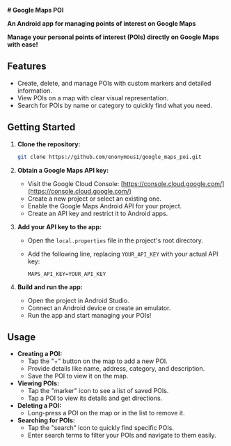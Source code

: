  **# Google Maps POI**

**An Android app for managing points of interest on Google Maps**

**Manage your personal points of interest (POIs) directly on Google Maps with ease!**

## Features

* Create, delete, and manage POIs with custom markers and detailed information.
* View POIs on a map with clear visual representation.
* Search for POIs by name or category to quickly find what you need.

## Getting Started

1. **Clone the repository:**

   ```bash
   git clone https://github.com/enonymous1/google_maps_poi.git
   ```

2. **Obtain a Google Maps API key:**

   - Visit the Google Cloud Console: [https://console.cloud.google.com/](https://console.cloud.google.com/)
   - Create a new project or select an existing one.
   - Enable the Google Maps Android API for your project.
   - Create an API key and restrict it to Android apps.

3. **Add your API key to the app:**

   - Open the `local.properties` file in the project's root directory.
   - Add the following line, replacing `YOUR_API_KEY` with your actual API key:

     ```
     MAPS_API_KEY=YOUR_API_KEY
     ```

4. **Build and run the app:**

   - Open the project in Android Studio.
   - Connect an Android device or create an emulator.
   - Run the app and start managing your POIs!

## Usage

- **Creating a POI:**
  - Tap the "+" button on the map to add a new POI.
  - Provide details like name, address, category, and description.
  - Save the POI to view it on the map.
- **Viewing POIs:**
  - Tap the "marker" icon to see a list of saved POIs.
  - Tap a POI to view its details and get directions.
- **Deleting a POI:**
  - Long-press a POI on the map or in the list to remove it.
- **Searching for POIs:**
  - Tap the "search" icon to quickly find specific POIs.
  - Enter search terms to filter your POIs and navigate to them easily.
